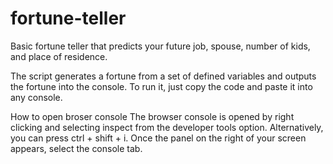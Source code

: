 # fortune-teller
Basic fortune teller that predicts your future job, spouse, number of kids, and place of residence.

The script generates a fortune from a set of defined variables and outputs the fortune into the console. To run it, just copy the code and paste it into any console. 

How to open broser console
The browser console  is opened by right clicking and selecting inspect from the developer tools option. Alternatively, you can press ctrl + shift + i. Once the panel on the right of your screen appears, select the console tab.
